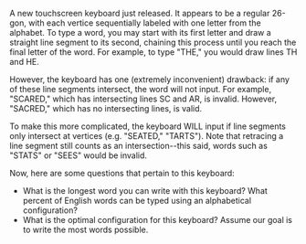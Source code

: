 A new touchscreen keyboard just released. It appears to be a regular 26-gon, with each vertice sequentially labeled with one letter from the alphabet. To type a word, you may start with its first letter and draw a straight line segment to its second, chaining this process until you reach the final letter of the word. For example, to type "THE," you would draw lines TH and HE. 

However, the keyboard has one (extremely inconvenient) drawback: if any of these line segments intersect, the word will not input. For example, "SCARED," which has intersecting lines SC and AR, is invalid. However, "SACRED," which has no intersecting lines, is valid. 

To make this more complicated, the keyboard WILL input if line segments only intersect at vertices (e.g. "SEATED," "TARTS"). Note that retracing a line segment still counts as an intersection--this said, words such as "STATS" or "SEES" would be invalid.

Now, here are some questions that pertain to this keyboard:
- What is the longest word you can write with this keyboard? What percent of English words can be typed using an alphabetical configuration?
- What is the optimal configuration for this keyboard? Assume our goal is to write the most words possible.
